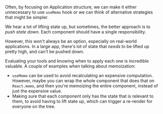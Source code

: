 Often, by focusing on Application structure, we can make it either unnecessary to use `useMemo` hook or we can think of alternative strategies that might be simpler.

We hear a lot of lifting state up, but sometimes, the better approach is to *push state down*. Each component should have a single responsibility.

However, this won't always be an option, especially on real-world applications. In a large app, there's lot of state that *needs* to be lifted up pretty high, and can't be pushed down.

Evaluating your tools and knowing when to apply each one is incredible valuable. A couple of examples when talking about memoization:

- `useMemo` can be used to avoid recalculating an expensive computation. However, maybe you can wrap the whole component that does that on `React.memo`, and then you're memoizing the entire component, instead of just the expensive value.
- Making sure that each component only has the state that is relevant to them, to avoid having to lift state up, which can trigger a re-render for everyone on the tree.

